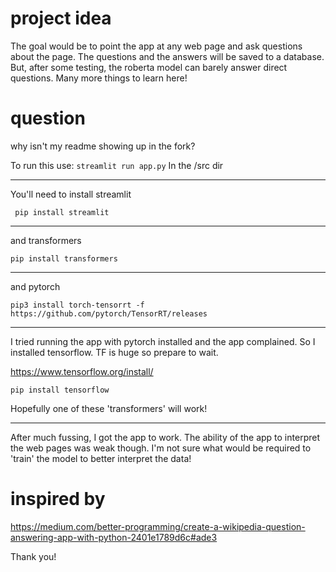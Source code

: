 
# project idea
The goal would be to point the app at any web page and ask questions about the page. The questions and the answers will be saved to a database. But, after some testing, the roberta model can barely answer direct questions. Many more things to learn here!

# question
why isn't my readme showing up in the fork?


To run this use:
```streamlit run app.py```
In the /src dir

---

You'll need to install streamlit

``` pip install streamlit```

---

and transformers

```pip install transformers```

---

and pytorch

```pip3 install torch-tensorrt -f https://github.com/pytorch/TensorRT/releases```

---

I tried running the app with pytorch installed and the app complained. So I installed tensorflow. TF is huge so prepare to wait.

https://www.tensorflow.org/install/

```pip install tensorflow```

Hopefully one of these 'transformers' will work!

--- 

After much fussing, I got the app to work. The ability of the app to interpret the web pages was weak though. I'm not sure what would be required to 'train' the model to better interpret the data!


# inspired by
https://medium.com/better-programming/create-a-wikipedia-question-answering-app-with-python-2401e1789d6c#ade3

Thank you!